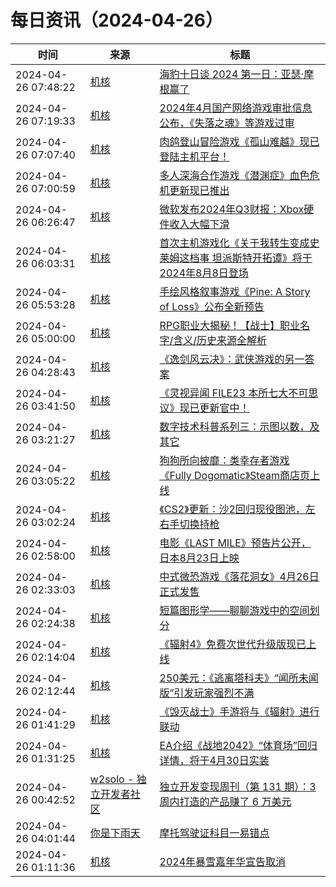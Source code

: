 ﻿# 每日资讯（2024-04-26）

|时间|来源|标题|
|---|---|---|
|2024-04-26 07:48:22|[机核](https://www.gcores.com/rss)|[海豹十日谈 2024 第一日：亚瑟·摩根赢了](https://www.gcores.com/radios/180927)|
|2024-04-26 07:19:33|[机核](https://www.gcores.com/rss)|[2024年4月国产网络游戏审批信息公布，《失落之魂》等游戏过审](https://www.gcores.com/articles/180926)|
|2024-04-26 07:07:40|[机核](https://www.gcores.com/rss)|[肉鸽登山冒险游戏《孤山难越》现已登陆主机平台！](https://www.gcores.com/articles/180924)|
|2024-04-26 07:00:59|[机核](https://www.gcores.com/rss)|[多人深海合作游戏《潜渊症》血色危机更新现已推出](https://www.gcores.com/articles/180922)|
|2024-04-26 06:26:47|[机核](https://www.gcores.com/rss)|[微软发布2024年Q3财报：Xbox硬件收入大幅下滑](https://www.gcores.com/articles/180918)|
|2024-04-26 06:03:31|[机核](https://www.gcores.com/rss)|[首次主机游戏化《关于我转生变成史莱姆这档事 坦派斯特开拓谭》将于2024年8月8日登场](https://www.gcores.com/articles/180916)|
|2024-04-26 05:53:28|[机核](https://www.gcores.com/rss)|[手绘风格叙事游戏《Pine: A Story of Loss》公布全新预告](https://www.gcores.com/articles/180914)|
|2024-04-26 05:00:00|[机核](https://www.gcores.com/rss)|[RPG职业大揭秘！【战士】职业名字/含义/历史来源全解析](https://www.gcores.com/videos/180882)|
|2024-04-26 04:28:43|[机核](https://www.gcores.com/rss)|[《逸剑风云决》：武侠游戏的另一答案](https://www.gcores.com/articles/180736)|
|2024-04-26 03:41:50|[机核](https://www.gcores.com/rss)|[《灵视异闻 FILE23 本所七大不可思议》现已更新官中！](https://www.gcores.com/articles/180910)|
|2024-04-26 03:21:27|[机核](https://www.gcores.com/rss)|[数字技术科普系列三：示图以数，及其它](https://www.gcores.com/articles/180905)|
|2024-04-26 03:05:22|[机核](https://www.gcores.com/rss)|[狗狗所向披靡：类幸存者游戏《Fully Dogomatic》Steam商店页上线](https://www.gcores.com/articles/180907)|
|2024-04-26 03:02:24|[机核](https://www.gcores.com/rss)|[《CS2》更新：沙2回归现役图池，左右手切换持枪](https://www.gcores.com/articles/180906)|
|2024-04-26 02:58:00|[机核](https://www.gcores.com/rss)|[电影《LAST MILE》预告片公开，日本8月23日上映](https://www.gcores.com/articles/180897)|
|2024-04-26 02:33:03|[机核](https://www.gcores.com/rss)|[中式微恐游戏《落花洞女》4月26日正式发售](https://www.gcores.com/articles/180904)|
|2024-04-26 02:24:38|[机核](https://www.gcores.com/rss)|[短篇图形学——聊聊游戏中的空间划分](https://www.gcores.com/articles/180790)|
|2024-04-26 02:14:04|[机核](https://www.gcores.com/rss)|[《辐射4》免费次世代升级版现已上线](https://www.gcores.com/articles/180901)|
|2024-04-26 02:12:44|[机核](https://www.gcores.com/rss)|[250美元：《逃离塔科夫》“闻所未闻版”引发玩家强烈不满](https://www.gcores.com/articles/180900)|
|2024-04-26 01:41:29|[机核](https://www.gcores.com/rss)|[《毁灭战士》手游将与《辐射》进行联动](https://www.gcores.com/articles/180898)|
|2024-04-26 01:31:25|[机核](https://www.gcores.com/rss)|[EA介绍《战地2042》“体育场”回归详情，将于4月30日实装](https://www.gcores.com/articles/180896)|
|2024-04-26 00:42:52|[w2solo - 独立开发者社区](https://w2solo.com/topics/feed)|[独立开发变现周刊（第 131 期）：3 周内打造的产品赚了 6 万美元](https://w2solo.com/topics/4581)|
|2024-04-26 04:01:44|[你是下雨天](https://glooow1024.github.io/atom.xml)|[摩托驾驶证科目一易错点](https://glooow1024.github.io/2024/04/26/moto_subject1/)|
|2024-04-26 01:11:36|[机核](https://www.gcores.com/rss)|[2024年暴雪嘉年华宣告取消](https://www.gcores.com/articles/180892)|
